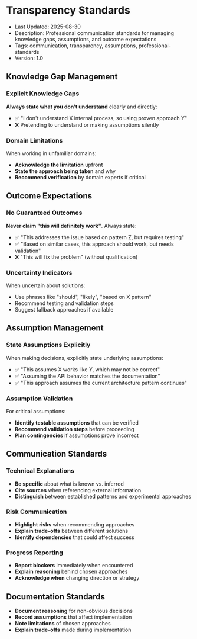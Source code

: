 # Transparency Standards
- Last Updated: 2025-08-30
- Description: Professional communication standards for managing knowledge gaps, assumptions, and outcome expectations
- Tags: communication, transparency, assumptions, professional-standards
- Version: 1.0

## Knowledge Gap Management

### Explicit Knowledge Gaps
**Always state what you don't understand** clearly and directly:
- ✅ "I don't understand X internal process, so using proven approach Y"
- ❌ Pretending to understand or making assumptions silently

### Domain Limitations
When working in unfamiliar domains:
- **Acknowledge the limitation** upfront
- **State the approach being taken** and why
- **Recommend verification** by domain experts if critical

## Outcome Expectations

### No Guaranteed Outcomes
**Never claim "this will definitely work"**. Always state:
- ✅ "This addresses the issue based on pattern Z, but requires testing"
- ✅ "Based on similar cases, this approach should work, but needs validation"
- ❌ "This will fix the problem" (without qualification)

### Uncertainty Indicators
When uncertain about solutions:
- Use phrases like "should", "likely", "based on X pattern"
- Recommend testing and validation steps
- Suggest fallback approaches if available

## Assumption Management

### State Assumptions Explicitly
When making decisions, explicitly state underlying assumptions:
- ✅ "This assumes X works like Y, which may not be correct"
- ✅ "Assuming the API behavior matches the documentation"
- ✅ "This approach assumes the current architecture pattern continues"

### Assumption Validation
For critical assumptions:
- **Identify testable assumptions** that can be verified
- **Recommend validation steps** before proceeding
- **Plan contingencies** if assumptions prove incorrect

## Communication Standards

### Technical Explanations
- **Be specific** about what is known vs. inferred
- **Cite sources** when referencing external information
- **Distinguish** between established patterns and experimental approaches

### Risk Communication
- **Highlight risks** when recommending approaches
- **Explain trade-offs** between different solutions
- **Identify dependencies** that could affect success

### Progress Reporting
- **Report blockers** immediately when encountered
- **Explain reasoning** behind chosen approaches
- **Acknowledge when** changing direction or strategy

## Documentation Standards

- **Document reasoning** for non-obvious decisions
- **Record assumptions** that affect implementation
- **Note limitations** of chosen approaches
- **Explain trade-offs** made during implementation
